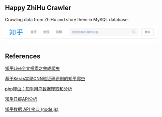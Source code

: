 ## Happy ZhiHu Crawler
Crawling data from ZhiHu and store them in MySQL database.

![Alt text](zhihu.png "ZhiHu 知乎")


## References
[知乎Live全文搜索之完成爬虫](https://mp.weixin.qq.com/s?__biz=MzA3NDk1NjI0OQ==&mid=2247483965&idx=1&sn=0bce11c6e66266058a3a4ef24133a93b&chksm=9f76ae8ba801279d32818434f1f4db8f67247152683eddcad5abca7f361d2d2d299f0f71da7e&mpshare=1&scene=1&srcid=0301z3ZgU4zU9SIyXD39w1op&key=2ef65d64aa785d78eb237e3b0b4b4a760852726190215300a5bcbe6f6e22e0c77f283eb8b9a2f40ccdebdbd2eac021100ca6f2b4e50662c11ef58dfbb9d4234689a4f012a3c98157d6ec088421d688cf&ascene=0&uin=OTMwMjA2Nzgy&devicetype=iMac+MacBookPro12%2C1+OSX+OSX+10.12.3+build(16D32)&version=12020110&nettype=WIFI&fontScale=100&pass_ticket=C35y3sh7BfApVGe1Tj0e%2FrcXPnb%2Bxqsvc8Tm2V1Mh2NA2xGhiMUh6WCtIhpU4AWr)

[基于Keras实现CNN验证码识别的知乎爬虫](https://mp.weixin.qq.com/s?__biz=MzA4NDEyMzc2Mw==&mid=2649677099&idx=2&sn=47b03ee9e8f241f55c0e3329e6bb11fa&chksm=87f67437b081fd212c409e66df5ccdb22db201307fe8da3e623f1ebda3fe5a4e45aee393af3f&mpshare=1&scene=1&srcid=03010CtQcMrnVO7CgViGlUky&key=2ef65d64aa785d785231dff83c58a280626a4d690fea346b4be3045578fad79603a2f6d96599f5c472faea06307c97d98c4ed50ff2ace1eedc3050d64d3dcbe465b630a79f9a2195c3fd058810bd8983&ascene=0&uin=OTMwMjA2Nzgy&devicetype=iMac+MacBookPro12%2C1+OSX+OSX+10.12.3+build(16D32)&version=12020110&nettype=WIFI&fontScale=100&pass_ticket=C35y3sh7BfApVGe1Tj0e%2FrcXPnb%2Bxqsvc8Tm2V1Mh2NA2xGhiMUh6WCtIhpU4AWr)

[php爬虫：知乎用户数据爬取和分析](https://mp.weixin.qq.com/s?__biz=MzAwNjMxMTA5Mw==&mid=2651340097&idx=1&sn=918e152c7d84c736eb673d07ecbedcbb&mpshare=1&scene=1&srcid=0301x4Roz1RmLZdhLFvHGnww&key=fab39f5e26c34be9d53b8aa6fda16ebae82546a4bf5e0b586fab2631d19b60c73d7644fdd8e959fa9a7579ef542632babd07c1249336df80883643b3aff4e2fb0cdb00f67426d7d934a51d8d5c1908c9&ascene=0&uin=OTMwMjA2Nzgy&devicetype=iMac+MacBookPro12%2C1+OSX+OSX+10.12.3+build(16D32)&version=12020110&nettype=WIFI&fontScale=100&pass_ticket=C35y3sh7BfApVGe1Tj0e%2FrcXPnb%2Bxqsvc8Tm2V1Mh2NA2xGhiMUh6WCtIhpU4AWr)

[知乎日报API分析](https://github.com/izzyleung/ZhihuDailyPurify/wiki/%E7%9F%A5%E4%B9%8E%E6%97%A5%E6%8A%A5-API-%E5%88%86%E6%9E%90)

[知乎数据 API 接口 (node.js)](https://github.com/shanelau/zhihu)
